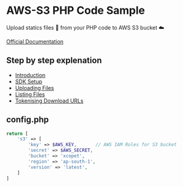 # AWS-S3 PHP Code Sample

Upload statics files 📁 from your PHP code to AWS S3 bucket ☁️

[Official Documentation](https://docs.aws.amazon.com/sdk-for-php/v3/developer-guide/getting-started_index.html)

## Step by step explenation 

* [Introduction](https://www.youtube.com/watch?v=xkSIBeS_M7w)
* [SDK Setup](https://www.youtube.com/watch?v=HDxCDdZFh9g)
* [Uploading Files](https://www.youtube.com/watch?v=BR787aefMfY)
* [Listing Files](https://www.youtube.com/watch?v=lnCcd-L250E)
* [Tokenising Download URLs](https://www.youtube.com/watch?v=8s2vvKqybms)

## config.php

```PHP
return [
    's3' => [
        'key' => $AWS_KEY,       // AWS IAM Roles for S3 bucket
        'secret' => $AWS_SECRET,
        'bucket' => 'xcopet',
        'region' => 'ap-south-1',
        'version' => 'latest',
    ]
]
```